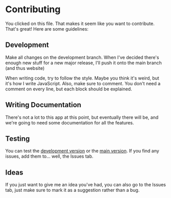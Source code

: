 # Contributing

You clicked on this file. That makes it seem like you want to contribute. That's great! Here are some guidelines:

## Development

Make all changes on the development branch. When I've decided there's enough new stuff for a new major release, I'll push it onto the main branch (and thus website)

When writing code, try to follow the style. Maybe you think it's weird, but it's how I write JavaScript. Also, make sure to comment. You don't need a comment on every line, but each block should be explained.

## Writing Documentation

There's not a lot to this app at this point, but eventually there will be, and we're going to need some documentation for all the features.

## Testing

You can test the [development version](dev.dawnline.turnoffthetv.xyz) or the [main version](dawnline.turnoffthetv.xyz). If you find any issues, add them to... well, the Issues tab.

## Ideas

If you just want to give me an idea you've had, you can also go to the Issues tab, just make sure to mark it as a suggestion rather than a bug.
